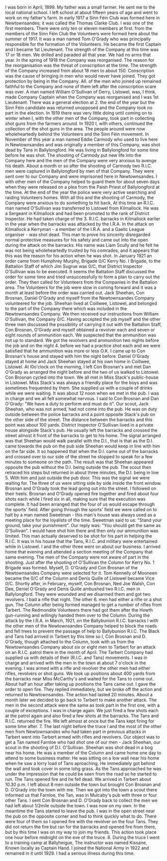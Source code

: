 I was born in April, 1899. My father was a small farmer. He sent me to
the local national school. I left school at about fifteen years of age
and went to work on my father's farm. In early 1917 a Sinn Féin Club
was formed here in Newtownsandes; it was called the Thomas Clarke Club.
I was one of the first members. There were only ten or eleven members at
first. from the members of the Sinn Féin Club the Volunteers were formed
here about the summer of 1917. It was a man named Tom O\'Grady who was
principally responsible for the formation of the Volunteers. He became
the first Captain and I became 1st Lieutenant. The strength of the
Company at this time was 17 or 18 men. We drilled and paraded all that
year. We had no arms that year. In the spring of 1918 the Company was
reorganised. The reason for the reorganisation was the threat of
conscription at the time. The strength of the Company increased from
about 18 men to about 150. Conscription was the cause of bringing in men
who would never have joined. They got protection by being in the
Company. All. of the men who joined up remained faithful to the Company
and none of them left after the conscription scare was over. A man named
William O\'Sullivan of Derry, Listowel, was, I think, made Company
Captain when the Company was reorganised and I was 1st Lieutenant. There
was a general election at 2. the end of the year but the Sinn Féin
candidate was returned unopposed and the Company took no part in the
election. In 1919 there was very little doing until coming on to winter
when I, with the other men of the Company, took part in collecting shot
guns from the farmers around. In 1920 I, with others, continued the
collection of the shot guns in the area. The people around were now
wholeheartedly behind the Volunteers and the Sinn Féin movement. In
November of this year a man named Eddie Carmody who used to live here in
Newtownsandes and was originally a member of this Company, was shot dead
by Tans in Ballylongford. He was living in Ballylongford for some time
before he was shot. The shooting of Carmody put new life into the
Company here and the men of the Company were very anxious to avenge his
death. About a month or so after the shooting of Carmody two R.I.C. men
were captured in Ballylongford by men of that Company. They were sent
over to our Company and were imprisoned here in Newtownsandes. I with
other men of the Company helped to guard them for about seven days when
they were released on a plea from the Paish Priest of Ballylongford at
the time. At the end of the year the police were very active searching
and raiding Volunteers homes. With all this and the shooting of Carmody,
the Company were anxious to do something to hit back, At this time an
R.I.C. man named O\'Sullivan was transferred to Listowel from
Kilmallock. He was a Sergeant in Kilmallock and had been promoted to the
rank of District Inspector. He had taken charge of the 3. R.I.C.
barracks in Kilmallock earlier in the year when the barracks was
attacked by the I.R.A. In the attack on Kilmallock a Kerryman - a member
of the I.R.A. and a Gaelic League organiser - was shot dead. This man to
prove his sincerity disregarded normal protective measures for his
safety and came out into the open during the attack on the barracks. His
name was Liam Scully and he felt he was not being wholeheartedly trusted
by his comrades, and it appears that this was the reason for his action
when he was shot. In January 1921 an order came from Humphrey Murphy,
Brigade 0/C Kerry No. I Brigade, to the Battalion Staff of which Jim
Sugrue was 0/C, that District Inspector O\'Sullivan was to be executed.
It seems the Battalion Staff discussed the order for some time and tried
unsuccessfully to form a plan to carry out the order. They then called
for Volunteers from the Companies in the Battalion area. The Volunteers
for the job were slow in coming forward and it was a month at least
before the order was carried out. Jack Sheehan, Con Brosnan, Daniel
O\'Grady and myself from the Newtownsandes Company volunteered for the
job. Sheehan lived at Coillwee, Listowel, and belonged to the part of
the Company there which was included in the Newtownsandes Company. We
then received our instructions from William O\'Sullivan, the Company
0/C. Having accepted the job myself and the other three men discussed
the possibility of carrying it out with the Battalion Staff, Con
Brosnan, O\'Grady and myself obtained a revolver each and seven or eight
rounds of ammunition each. We suspected that the ammunition was not up
to standard. We got the revolvers and ammunition two nights before the
job and on the night 4. before we had a practice shot each and we were
satisfied that he ammunition was more or less O.K. I came up to Con
Brosnan\'s house and stayed with him the night before. Daniel O\'Grady
stayed at home and Jack Sheehan stayed at his own home in Coillwee,
Listowel. At l0o\'clock on the morning, I left Con Brosnan\'s and met
Dan O\'Grady as arranged the night before and the two of us walked to
Listowel. Con Brosnan cycled into the town. We all met in Miss Stack\'s
public-house in Listowel. Miss Stack\'s was always a friendly place for
the boys and was sometimes frequented by them. She supplied us with a
couple of drinks while we were waiting. It was about 12 noon when we met
in the pub. I was in charge and we all felt somewhat nervous. I said to
Con Brosnan and Dan O\'Grady: \"We have a duty to perform and must do
it\". Our scout, Jack Sheehan, who was not armed, had not come into the
pub. He was on duty outside between the police barracks and a point
opposite Stack\'s pub on the other side of the street. The distance
between the barracks and this point was about 100 yards. District
Inspector O\'Sullivan lived in a private house alongside Stack\'s pub.
He usually left the barracks and crossed the street almost it front of
the barracks to get to his home. The signal arranged was that Sheehan
would walk parallel with the D.I., that is that as the D.I. came towards
the pub on the pub side Sheehan would keep in line with him on the far
side. It so happened that when the D.I. came out of the barracks and
crossed over to our side of the street he stopped to speak for a few
minutes to someone on the path. The result was that Sheehan appeared
opposite the pub without the D.I. being outside the pub. The scout then
retraced his steps but returned in about three minutes, the D.I. being
in line 5. With him and just outside the pub door. This was the signal
we were waiting for. The three of us were sitting side by side inside
the front window. Brosnan and O\'Grady took the lead going out into the
street. I followed on their heels. Brosnan and O\'Grady opened fire
together and fired about four shots each while I fired six in all,
making sure that the execution was complete. It had been arranged that
the four of us would escape through the sports\' field. After going
through the sports\' field we were called on to halt by a man named
Sweetman - this man\'s house was always used as a meeting place for the
loyalists of the time. Sweetman said to us: \"Stand your ground, take
your punishment\". Our reply was: \"You should get the same as
O\'Suilivan\". I would have shot him there and then only our ammunition
was limited. This man actually deserved to be shot for his part in
helping the R.I.C. It was in his house that the Tans, R.I.C. and
military were entertained while in Listowel. I and the other three went
on about our business. I arrived home that evening and attended a
section meeting of the Company that same evening. The men of the Company
were not aware of part in the shooting. Just after the shooting of
O\'Sullivan the Column for Kerry No. 1 Brigade was formed. Myself, D.
O\'Grady and Con Brosnan of the Newtownsandes Company were selected for
it. Tom Kennelly of Mooneen became the 0/C of the Column and Denis
Quille of Listowel became Vice 0/C. Shortly after, in February, myself,
Con Brosnan, Ned Joe Walsh, Con Dee, Deniel O'Grady and Denis Quille
ambushed two R.I.C. men in Ballylongford. They were wounded and we
disarmed them and got two revolvers. I bad a rifle that night. The other
6. men had either a rifle or a shot gun. The Column after being formed
managed to get a number of rifles from Tarbert. The Redmondite
Volunteers there had got them after the Howth gun-running and willingly
handed them over to the Column. During the attack by the I.R.A. in
March, 1921, on the Ballybunion R.I.C. barracks I with the other men of
the Newtownsandes Company helped to block the roads and fell trees to
prevent the passage of help to Ballybunion R.I.C. The Black and Tans had
arrived in Tarbert by this time so I, Con Brosnan and D. O\'Grady,
though attached to the Column, took with us from the Newtownsandes
Company about six or eight men to Tarbert for an attack on an R.I.C.
patrol there in the month of April. The Tarbert Company had supplied us
with details of their (R.I.C. and Tans) movements. I was in charge and
arrived with the men in the town at about 7 o\'clock in the evening. I
was armed with a rifle and revolver the other men had either rifles,
revolvers or shot guns. We took up positions about 400 yards from the
barracks near Miss McCarthy\'s and waited for the Tans to come out.
About half an hour after taking up positions the Tans came out. I gave
the order to open fire. They replied immediately, but we broke off the
action and returned to Newtownsandes. The action had lasted 20 minutes.
About a month later we decided to go back to Tarbert to make another
attack. The men in the second attack were the same as took part in the
first one, with a couple of exceptions. I was in charge again. We just
fired a few shots each at the patrol again and also fired a few shots at
the barracks. The Tans and R.I.C. returned the fire. We left almost at
once but the Tans kept firing for some time after. 7. The last night
before the truce I and the most of the other men from Newtownsandes who
had taken part in previous attacks in Tarbert went into Tarbert armed
with rifles and revolvers. Our object was to get a Tan named Farnloe who
had shot one of our men - Jack Sheehan, our scout in the shooting of
D.I. O\'Sullivan. Sheehan was shot dead in a bog near his home. He was a
member of the Column and came home one day to attend to some business
matter. He was sitting on a low wall near his home when he saw a lorry
load of Tans aproaching. He immediately got behind the wall and took
cover in some lohg grass. As the Tans approached he was under the
impression that he could be seen from the road so he started to run. The
Tans opened fire and he fell dead. We arrived in Tarbert about 10.30
p.m. I left about 8 men outside the town but brought Con Brosnan and D.
O\'Grady into the town with me. Then we got into the town a scout there
informed us that Farnloe, the Tan, was in Mulcaby's pub with three or
four other Tans. I sent Con Brosnan and D. O'Grady back to collect the
men we had left about 1/2mile outside the town. I was now on my own. In
the meantime the Tans started to leave the pub. I was in the open street
near the pub on the opposite corner and had to think quickly what to do.
There were four of them so I opened fire with the revolver on the four
Tans. They did not return the fire but ran for the barracks and opened
fire from there, but by this time I was on my way to join my friends.
This action took place one hour before midnight on the eve of the truce.
8. During the truce I went to a training camp at Ballyheigue, The
instructor was named Kissane, Known locally as Captain Hand. I joined
the National Army in 1922 and remained in it until 1929. I had a serious
illness during this time.
